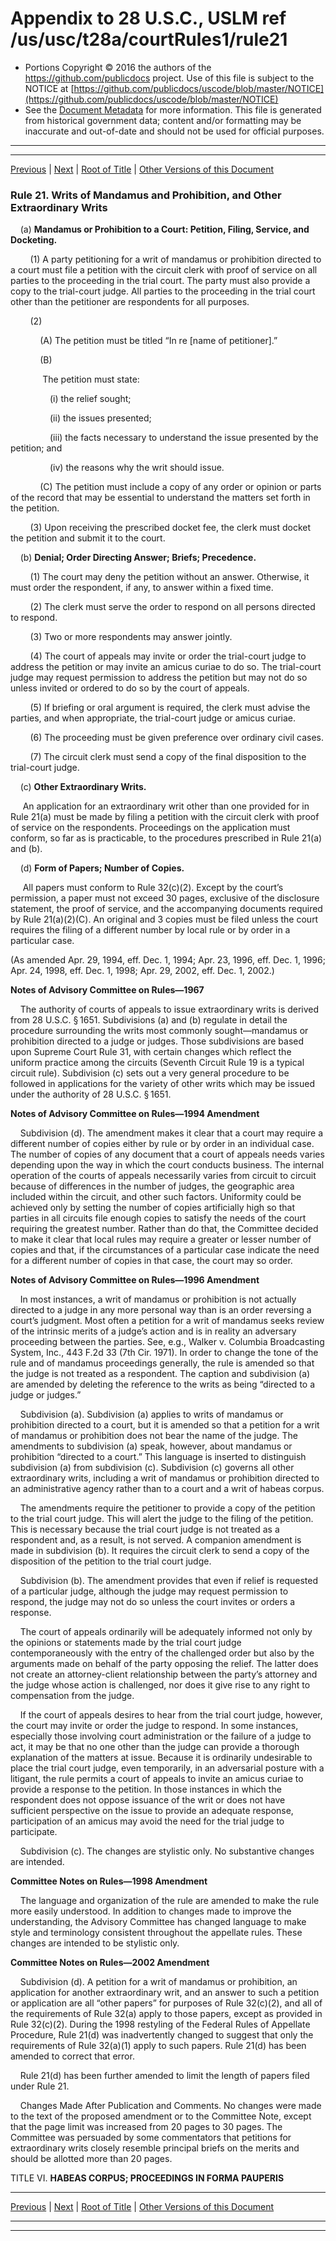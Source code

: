 ---
---

# Appendix to 28 U.S.C., USLM ref /us/usc/t28a/courtRules1/rule21

* Portions Copyright © 2016 the authors of the https://github.com/publicdocs project.
  Use of this file is subject to the NOTICE at [https://github.com/publicdocs/uscode/blob/master/NOTICE](https://github.com/publicdocs/uscode/blob/master/NOTICE)
* See the [Document Metadata](././../../../..//README.md) for more information.
  This file is generated from historical government data; content and/or formatting may be inaccurate and out-of-date and should not be used for official purposes.

----------
----------

[Previous](./../../../..//us/usc/t28a/courtRules1/m__us_usc_t28a_courtRules1_rule20.md) | [Next](./../../../..//us/usc/t28a/courtRules1/m__us_usc_t28a_courtRules1_rule22.md) | [Root of Title](./../../../../) | [Other Versions of this Document](https://publicdocs.github.io/go/links?ns=uslm&ref=%2Fus%2Fusc%2Ft28a%2FcourtRules1%2Frule21)

### Rule 21. Writs of Mandamus and Prohibition, and Other Extraordinary Writs

    (a) __Mandamus or Prohibition to a Court: Petition, Filing, Service, and Docketing.__ 

        (1) A party petitioning for a writ of mandamus or prohibition directed to a court must file a petition with the circuit clerk with proof of service on all parties to the proceeding in the trial court. The party must also provide a copy to the trial-court judge. All parties to the proceeding in the trial court other than the petitioner are respondents for all purposes.

        (2)

            (A) The petition must be titled “In re \[name of petitioner\].”

            (B)

             The petition must state:

                (i) the relief sought;

                (ii) the issues presented;

                (iii) the facts necessary to understand the issue presented by the petition; and

                (iv) the reasons why the writ should issue.

            (C) The petition must include a copy of any order or opinion or parts of the record that may be essential to understand the matters set forth in the petition.

        (3) Upon receiving the prescribed docket fee, the clerk must docket the petition and submit it to the court.

    (b) __Denial; Order Directing Answer; Briefs; Precedence.__ 

        (1) The court may deny the petition without an answer. Otherwise, it must order the respondent, if any, to answer within a fixed time.

        (2) The clerk must serve the order to respond on all persons directed to respond.

        (3) Two or more respondents may answer jointly.

        (4) The court of appeals may invite or order the trial-court judge to address the petition or may invite an amicus curiae to do so. The trial-court judge may request permission to address the petition but may not do so unless invited or ordered to do so by the court of appeals.

        (5) If briefing or oral argument is required, the clerk must advise the parties, and when appropriate, the trial-court judge or amicus curiae.

        (6) The proceeding must be given preference over ordinary civil cases.

        (7) The circuit clerk must send a copy of the final disposition to the trial-court judge.

    (c) __Other Extraordinary Writs.__ 

     An application for an extraordinary writ other than one provided for in Rule 21(a) must be made by filing a petition with the circuit clerk with proof of service on the respondents. Proceedings on the application must conform, so far as is practicable, to the procedures prescribed in Rule 21(a) and (b).

    (d) __Form of Papers; Number of Copies.__ 

     All papers must conform to Rule 32(c)(2). Except by the court’s permission, a paper must not exceed 30 pages, exclusive of the disclosure statement, the proof of service, and the accompanying documents required by Rule 21(a)(2)(C). An original and 3 copies must be filed unless the court requires the filing of a different number by local rule or by order in a particular case.

(As amended Apr. 29, 1994, eff. Dec. 1, 1994; Apr. 23, 1996, eff. Dec. 1, 1996; Apr. 24, 1998, eff. Dec. 1, 1998; Apr. 29, 2002, eff. Dec. 1, 2002.)

 __Notes of Advisory Committee on Rules—1967__ 

    The authority of courts of appeals to issue extraordinary writs is derived from 28 U.S.C. § 1651. Subdivisions (a) and (b) regulate in detail the procedure surrounding the writs most commonly sought—mandamus or prohibition directed to a judge or judges. Those subdivisions are based upon Supreme Court Rule 31, with certain changes which reflect the uniform practice among the circuits (Seventh Circuit Rule 19 is a typical circuit rule). Subdivision (c) sets out a very general procedure to be followed in applications for the variety of other writs which may be issued under the authority of 28 U.S.C. § 1651.

 __Notes of Advisory Committee on Rules—1994 Amendment__ 

    Subdivision (d). The amendment makes it clear that a court may require a different number of copies either by rule or by order in an individual case. The number of copies of any document that a court of appeals needs varies depending upon the way in which the court conducts business. The internal operation of the courts of appeals necessarily varies from circuit to circuit because of differences in the number of judges, the geographic area included within the circuit, and other such factors. Uniformity could be achieved only by setting the number of copies artificially high so that parties in all circuits file enough copies to satisfy the needs of the court requiring the greatest number. Rather than do that, the Committee decided to make it clear that local rules may require a greater or lesser number of copies and that, if the circumstances of a particular case indicate the need for a different number of copies in that case, the court may so order.

 __Notes of Advisory Committee on Rules—1996 Amendment__ 

    In most instances, a writ of mandamus or prohibition is not actually directed to a judge in any more personal way than is an order reversing a court’s judgment. Most often a petition for a writ of mandamus seeks review of the intrinsic merits of a judge’s action and is in reality an adversary proceeding between the parties. See, e.g., Walker v. Columbia Broadcasting System, Inc., 443 F.2d 33 (7th Cir. 1971). In order to change the tone of the rule and of mandamus proceedings generally, the rule is amended so that the judge is not treated as a respondent. The caption and subdivision (a) are amended by deleting the reference to the writs as being “directed to a judge or judges.”

    Subdivision (a). Subdivision (a) applies to writs of mandamus or prohibition directed to a court, but it is amended so that a petition for a writ of mandamus or prohibition does not bear the name of the judge. The amendments to subdivision (a) speak, however, about mandamus or prohibition “directed to a court.” This language is inserted to distinguish subdivision (a) from subdivision (c). Subdivision (c) governs all other extraordinary writs, including a writ of mandamus or prohibition directed to an administrative agency rather than to a court and a writ of habeas corpus.

    The amendments require the petitioner to provide a copy of the petition to the trial court judge. This will alert the judge to the filing of the petition. This is necessary because the trial court judge is not treated as a respondent and, as a result, is not served. A companion amendment is made in subdivision (b). It requires the circuit clerk to send a copy of the disposition of the petition to the trial court judge.

    Subdivision (b). The amendment provides that even if relief is requested of a particular judge, although the judge may request permission to respond, the judge may not do so unless the court invites or orders a response.

    The court of appeals ordinarily will be adequately informed not only by the opinions or statements made by the trial court judge contemporaneously with the entry of the challenged order but also by the arguments made on behalf of the party opposing the relief. The latter does not create an attorney-client relationship between the party’s attorney and the judge whose action is challenged, nor does it give rise to any right to compensation from the judge.

    If the court of appeals desires to hear from the trial court judge, however, the court may invite or order the judge to respond. In some instances, especially those involving court administration or the failure of a judge to act, it may be that no one other than the judge can provide a thorough explanation of the matters at issue. Because it is ordinarily undesirable to place the trial court judge, even temporarily, in an adversarial posture with a litigant, the rule permits a court of appeals to invite an amicus curiae to provide a response to the petition. In those instances in which the respondent does not oppose issuance of the writ or does not have sufficient perspective on the issue to provide an adequate response, participation of an amicus may avoid the need for the trial judge to participate.

    Subdivision (c). The changes are stylistic only. No substantive changes are intended.

 __Committee Notes on Rules—1998 Amendment__ 

    The language and organization of the rule are amended to make the rule more easily understood. In addition to changes made to improve the understanding, the Advisory Committee has changed language to make style and terminology consistent throughout the appellate rules. These changes are intended to be stylistic only.

 __Committee Notes on Rules—2002 Amendment__ 

    Subdivision (d). A petition for a writ of mandamus or prohibition, an application for another extraordinary writ, and an answer to such a petition or application are all “other papers” for purposes of Rule 32(c)(2), and all of the requirements of Rule 32(a) apply to those papers, except as provided in Rule 32(c)(2). During the 1998 restyling of the Federal Rules of Appellate Procedure, Rule 21(d) was inadvertently changed to suggest that only the requirements of Rule 32(a)(1) apply to such papers. Rule 21(d) has been amended to correct that error.

    Rule 21(d) has been further amended to limit the length of papers filed under Rule 21.

    Changes Made After Publication and Comments. No changes were made to the text of the proposed amendment or to the Committee Note, except that the page limit was increased from 20 pages to 30 pages. The Committee was persuaded by some commentators that petitions for extraordinary writs closely resemble principal briefs on the merits and should be allotted more than 20 pages.

TITLE VI. __HABEAS CORPUS; PROCEEDINGS IN FORMA PAUPERIS__ 

----------

[Previous](./../../../..//us/usc/t28a/courtRules1/m__us_usc_t28a_courtRules1_rule20.md) | [Next](./../../../..//us/usc/t28a/courtRules1/m__us_usc_t28a_courtRules1_rule22.md) | [Root of Title](./../../../../) | [Other Versions of this Document](https://publicdocs.github.io/go/links?ns=uslm&ref=%2Fus%2Fusc%2Ft28a%2FcourtRules1%2Frule21)

----------
----------



